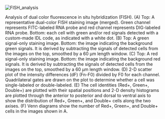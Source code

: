 ![FISH_analysis](https://user-images.githubusercontent.com/42681557/223563123-085b128f-477b-4924-ae77-1c71e6d26068.png)

Analysis of dual color fluorescence in situ hybridization (FISH). 
(A) Top: A representative dual-color FISH staining image (merged). Green channel represents FITC-labeled RNA probe and red channel represents DIG-labeled RNA probe. Bottom: each cell with green and/or red signals detected with a custom-made IDL code, as indicated with a white dot.
(B) Top: A green signal-only staining image. Bottom: the image indicating the background green signals. It is derived by subtracting the signals of detected cells from the images on the top, smoothed by a 60 µm length window.
(C) Top: A red signal-only staining image. Bottom: the image indicating the background red signals. It is derived by subtracting the signals of detected cells from the images on the top, smoothed by a 60 µm length window.
(D) 2-D scatter plot of the intensity differences (dF) (Fn-F0) divided by F0 for each channel. Quadrilateral gates are drawn on the plot to determine whether a cell was single-labeled or double-labeled.
(E) The cell identities (Red+, Green+, Double+) are plotted with their spatial positions and 2-D density histograms are plotted through the anterior to posterior and dorsal to ventral axis to show the distribution of Red+, Green+, and Double+ cells along the two axises.
(F) Venn diagrams show the number of Red+, Green+, and Double+ cells in the images shown in A. 

